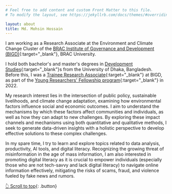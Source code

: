 ```yaml
---
# Feel free to add content and custom Front Matter to this file.
# To modify the layout, see https://jekyllrb.com/docs/themes/#overriding-theme-defaults

layout: about
title: Md. Mohsin Hossain
---
```

<a name="top"></a> I am working as a Research Associate at the Environment and Climate Change Cluster of the [BRAC Institute of Governance and Development (BIGD)](https://bigd.bracu.ac.bd/staffprofile/md-mohsin-hossain/){:target="_blank"}, BRAC University.

I hold both bachelor's and master's degrees in [Development Studies](https://www.du.ac.bd/body/DVS){:target="_blank"}s from the University of Dhaka, Bangladesh.
Before this, I was a [Trainee Research Associate](https://archive.ph/SlMAC){:target="_blank"} at BIGD, as part of the [Young Researchers' Fellowship program](https://sites.google.com/bracu.ac.bd/bigdyrfp/home){:target="_blank"} in 2022.

My research interest lies in the intersection of public policy, sustainable livelihoods, and climate change adaptation, examining how environmental factors influence social and economic outcomes. I aim to understand the mechanisms by which these factors affect communities and individuals, as well as how they can adapt to new challenges. By exploring these impact channels and mechanisms using both quantitative and qualitative methods, I seek to generate data-driven insights with a holistic perspective to develop effective solutions to these complex challenges.

In my spare time, I try to learn and explore topics related to data analysis, productivity, AI tools, and digital literacy. Recognizing the growing threat of misinformation in the age of mass information, I am also interested in promoting digital literacy as it is crucial to empower individuals (especially those who are not tech-savvy and lack digital literacy) to navigate online information effectively, mitigating the risks of scams, fraud, and violence fueled by fake news and rumors.

<p> </p>

[👆 Scroll to top](#top){: .button} 



<!-- [Mohsin](https://ipa-reader.xyz/?text=mohsin&voice=Ewa){:target="_blank"} 
-->